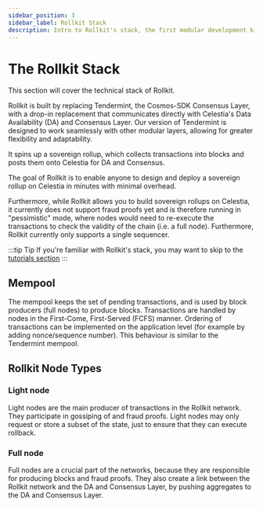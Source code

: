 ```yaml
---
sidebar_position: 3
sidebar_label: Rollkit Stack
description: Intro to Rollkit's stack, the first modular development kit for building sovereign rollups.
---
```


# The Rollkit Stack

This section will cover the technical stack of Rollkit.

Rollkit is built by replacing Tendermint, the Cosmos-SDK Consensus Layer,
with a drop-in replacement that communicates directly with Celestia's Data
Availability (DA) and Consensus Layer. Our version of Tendermint is designed
to work seamlessly with other modular layers, allowing for greater flexibility
and adaptability.

It spins up a sovereign rollup, which collects transactions into blocks and
posts them onto Celestia for DA and Consensus.

The goal of Rollkit is to enable anyone to design and deploy a sovereign
rollup on Celestia in minutes with minimal overhead.

Furthermore, while Rollkit allows you to build sovereign rollups on Celestia,
it currently does not support fraud proofs yet and is therefore running in
"pessimistic" mode, where nodes would need to re-execute the transactions
to check the validity of the chain (i.e. a full node). Furthermore, Rollkit
currently only supports a single sequencer.

:::tip Tip
If you're familiar with Rollkit's stack, you may want to skip to the [tutorials section](./category/tutorials)
:::

## Mempool

The mempool keeps the set of pending transactions, and is used by block
producers (full nodes) to produce blocks. Transactions are handled by
nodes in the First-Come, First-Served (FCFS) manner. Ordering of transactions
can be implemented on the application level (for example by adding
nonce/sequence number). This behaviour is similar to the Tendermint mempool.

<!-- ## Leader Selection - Interface and API

[...] -->

<!-- ## Network Topology

[Issue 631](https://github.com/celestiaorg/rollmint/issues/631) -->

## Rollkit Node Types

### Light node

Light nodes are the main producer of transactions in the Rollkit network.
They participate in gossiping of and fraud proofs. Light nodes may only
request or store a subset of the state, just to ensure that they can execute
rollback.

### Full node

Full nodes are a crucial part of the networks, because they are responsible
for producing blocks and fraud proofs. They also create a link between the
Rollkit network and the DA and Consensus Layer, by pushing aggregates to
the DA and Consensus Layer.

<!-- ### Sequencer

soonᵀᴹ -->

<!-- ### Super light node

soonᵀᴹ

### Wallet with Super light node

soonᵀᴹ -->
